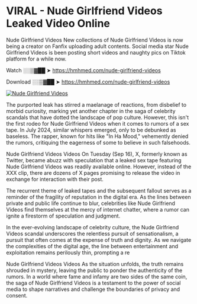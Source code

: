# VIRAL - Nude Girlfriend Videos Leaked Video Online

Nude Girlfriend Videos New collections of Nude Girlfriend Videos is now being a creator on Fanfix uploading adult contents. Social media star Nude Girlfriend Videos is been posting short videos and naughty pics on Tiktok platform for a while now.

Watch ░░▒▓██ ➤ https://hmhmed.com/nude-girlfriend-videos

Download ░░▒▓██ ➤ https://hmhmed.com/nude-girlfriend-videos

[![Nude Girlfriend Videos](https://i.imgur.com/dJHk4Zq.gif)](https://hmhmed.com/nude-girlfriend-videos)

The purported leak has stirred a maelanage of reactions, from disbelief to morbid curiosity, marking yet another chapter in the saga of celebrity scandals that have dotted the landscape of pop culture. However, this isn't the first rodeo for Nude Girlfriend Videos when it comes to rumors of a sex tape. In July 2024, similar whispers emerged, only to be debunked as baseless. The rapper, known for hits like "In Ha Mood," vehemently denied the rumors, critiquing the eagerness of some to believe in such falsehoods.

Nude Girlfriend Videos Videos
On Tuesday (Sep 16), X, formerly known as Twitter, became abuzz with speculation that a leaked sex tape featuring Nude Girlfriend Videos was readily available online. However, instead of the XXX clip, there are dozens of X pages promising to release the video in exchange for interaction with their post.

The recurrent theme of leaked tapes and the subsequent fallout serves as a reminder of the fragility of reputation in the digital era. As the lines between private and public life continue to blur, celebrities like Nude Girlfriend Videos find themselves at the mercy of internet chatter, where a rumor can ignite a firestorm of speculation and judgment.

In the ever-evolving landscape of celebrity culture, the Nude Girlfriend Videos scandal underscores the relentless pursuit of sensationalism, a pursuit that often comes at the expense of truth and dignity. As we navigate the complexities of the digital age, the line between entertainment and exploitation remains perilously thin, prompting a re

Nude Girlfriend Videos Videos
As the situation unfolds, the truth remains shrouded in mystery, leaving the public to ponder the authenticity of the rumors. In a world where fame and infamy are two sides of the same coin, the saga of Nude Girlfriend Videos is a testament to the power of social media to shape narratives and challenge the boundaries of privacy and consent.